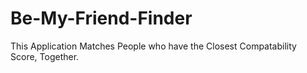 # Be-My-Friend-Finder
This Application Matches People who have the Closest Compatability Score, Together.
